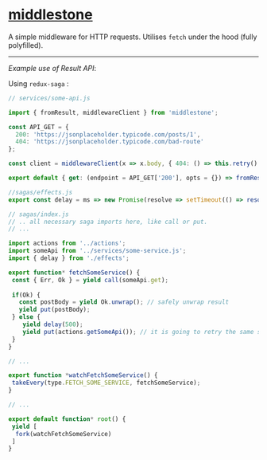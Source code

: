 # [middlestone]()

A simple middleware for HTTP requests. Utilises `fetch` under the hood (fully polyfilled).
 
_ _ _

*Example use of Result API*:

Using `redux-saga` :

```javascript
// services/some-api.js

import { fromResult, middlewareClient } from 'middlestone';

const API_GET = {
  200: 'https://jsonplaceholder.typicode.com/posts/1',
  404: 'https://jsonplaceholder.typicode.com/bad-route'
};

const client = middlewareClient(x => x.body, { 404: () => this.retry() }); 

export default { get: (endpoint = API_GET['200'], opts = {}) => fromResult(client.request(endpoint, opts)) };

```

```javascript
//sagas/effects.js
export const delay = ms => new Promise(resolve => setTimeout(() => resolve(), ms);
```

```javascript
// sagas/index.js
// .. all necessary saga imports here, like call or put.
// ...

import actions from '../actions';
import someApi from '../services/some-service.js';
import { delay } from './effects';

export function* fetchSomeService() {
 const { Err, Ok } = yield call(someApi.get);
 
 if(Ok) {
   const postBody = yield Ok.unwrap(); // safely unwrap result
   yield put(postBody);
 } else {
    yield delay(500);
    yield put(actions.getSomeApi()); // it is going to retry the same step
 }
}

// ... 

export function *watchFetchSomeService() {
 takeEvery(type.FETCH_SOME_SERVICE, fetchSomeService);
}

// ...

export default function* root() {
 yield [
  fork(watchFetchSomeService)
 ]
}
```
